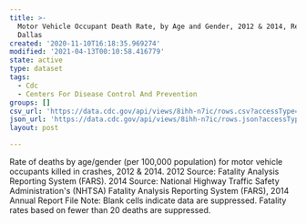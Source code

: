 ```yaml
---
title: >-
  Motor Vehicle Occupant Death Rate, by Age and Gender, 2012 & 2014, Region 6 -
  Dallas
created: '2020-11-10T16:18:35.969274'
modified: '2021-04-13T00:10:58.416779'
state: active
type: dataset
tags:
  - Cdc
  - Centers For Disease Control And Prevention
groups: []
csv_url: 'https://data.cdc.gov/api/views/8ihh-n7ic/rows.csv?accessType=DOWNLOAD'
json_url: 'https://data.cdc.gov/api/views/8ihh-n7ic/rows.json?accessType=DOWNLOAD'
layout: post

---
```

Rate of deaths by age/gender (per 100,000 population) for motor vehicle occupants killed in crashes, 2012 & 2014. 2012 Source: Fatality Analysis Reporting System (FARS). 2014 Source: National Highway Traffic Safety Administration's (NHTSA) Fatality Analysis Reporting System (FARS), 2014 Annual Report File Note: Blank cells indicate data are suppressed. Fatality rates based on fewer than 20 deaths are suppressed.
